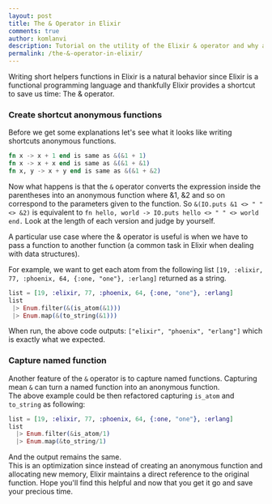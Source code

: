 ```yaml
---
layout: post
title: The & Operator in Elixir
comments: true
author: komlanvi
description: Tutorial on the utility of the Elixir & operator and why and how to use it.
permalink: /the-&-operator-in-elixir/
---
```


Writing short helpers functions in Elixir is a natural behavior since Elixir is a functional
programming language and thankfully Elixir provides a shortcut to save us time: The & operator.  
<!-- more -->

### Create shortcut anonymous functions

Before we get some explanations let's see what it looks like writing shortcuts anonymous functions.

``` elixir
fn x -> x + 1 end is same as &(&1 + 1)
fn x -> x + x end is same as &(&1 + &1)
fn x, y -> x + y end is same as &(&1 + &2)
```

Now what happens is that the `&` operator converts the expression inside the parentheses into an anonymous
function where &1, &2 and so on correspond to the parameters given to the function. So `&(IO.puts &1 <> " " <> &2)` is equivalent to `fn hello, world -> IO.puts hello <> " " <> world end.`
Look at the length of each version and judge by yourself.

A particular use case where the & operator is useful is when we have to pass a function to another function (a common task in Elixir when dealing with data structures).

For example, we want to get each atom from the following list `[19, :elixir, 77, :phoenix, 64, {:one, "one"}, :erlang]` returned as a string.

``` elixir
list = [19, :elixir, 77, :phoenix, 64, {:one, "one"}, :erlang]
list
 |> Enum.filter(&(is_atom(&1)))
 |> Enum.map(&(to_string(&1)))
```

When run, the above code outputs: `["elixir", "phoenix", "erlang"]` which is exactly what we expected.

### Capture named function

Another feature of the `&` operator is to capture named functions.
Capturing mean `&` can turn a named function into an anonymous function.  
The above example could be then refactored capturing `is_atom` and `to_string` as following:

``` elixir
list = [19, :elixir, 77, :phoenix, 64, {:one, "one"}, :erlang]
list
  |> Enum.filter(&is_atom/1)
  |> Enum.map(&to_string/1)
```

And the output remains the same.  
This is an optimization since instead of creating an anonymous function and allocating new memory, Elixir
maintains a direct reference to the original function.
Hope you'll find this helpful and now that you get it go and save your precious time.
